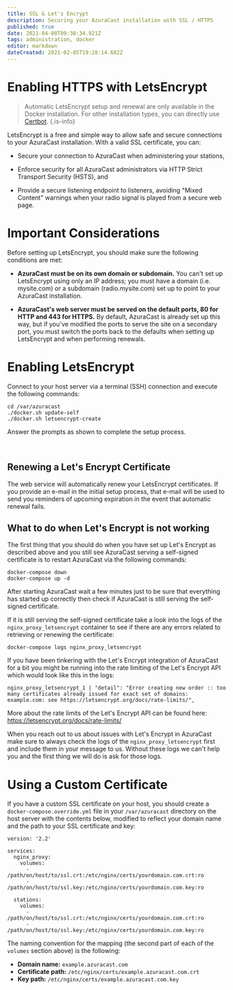 ```yaml
---
title: SSL & Let's Encrypt
description: Securing your AzuraCast installation with SSL / HTTPS
published: true
date: 2021-04-08T09:30:34.921Z
tags: administration, docker
editor: markdown
dateCreated: 2021-02-05T19:28:14.682Z
---
```


# Enabling HTTPS with LetsEncrypt

> Automatic LetsEncrypt setup and renewal are only available in the Docker installation. For other installation types, you can directly use [Certbot](https://certbot.eff.org/).
{.is-info}

LetsEncrypt is a free and simple way to allow safe and secure connections to your AzuraCast installation. With a valid SSL certificate, you can:

- Secure your connection to AzuraCast when administering your stations,

- Enforce security for all AzuraCast administrators via HTTP Strict Transport Security (HSTS), and

- Provide a secure listening endpoint to listeners, avoiding "Mixed Content" warnings when your radio signal is played from a secure web page.

# Important Considerations

Before setting up LetsEncrypt, you should make sure the following conditions are met:

- **AzuraCast must be on its own domain or subdomain.** You can't set up LetsEncrypt using only an IP address; you must have a domain (i.e. mysite.com) or a subdomain (radio.mysite.com) set up to point to your AzuraCast installation.

- **AzuraCast's web server must be served on the default ports, 80 for HTTP and 443 for HTTPS.** By default, AzuraCast is already set up this way, but if you've modified the ports to serve the site on a secondary port, you must switch the ports back to the defaults when setting up LetsEncrypt and when performing renewals.

# Enabling LetsEncrypt

Connect to your host server via a terminal (SSH) connection and execute the following commands:

```
cd /var/azuracast
./docker.sh update-self
./docker.sh letsencrypt-create
```

Answer the prompts as shown to complete the setup process.

<br>

## Renewing a Let's Encrypt Certificate

The web service will automatically renew your LetsEncrypt certificates. If you provide an e-mail in the initial setup process, that e-mail will be used to send you reminders of upcoming expiration in the event that automatic renewal fails.

## What to do when Let's Encrypt is not working

The first thing that you should do when you have set up Let's Encrypt as described above and you still see AzuraCast serving a self-signed certificate is to restart AzuraCast via the following commands:

```
docker-compose down
docker-compose up -d
```

After starting AzuraCast wait a few minutes just to be sure that everything has started up correctly then check if AzuraCast is still serving the self-signed certificate.

If it is still serving the self-signed certificate take a look into the logs of the `nginx_proxy_letsencrypt` container to see if there are any errors related to retrieving or renewing the certificate:

```
docker-compose logs nginx_proxy_letsencrypt
```

If you have been tinkering with the Let's Encrypt integration of AzuraCast for a bit you might be running into the rate limiting of the Let's Encrypt API which would look like this in the logs:

```
nginx_proxy_letsencrypt_1 | "detail": "Error creating new order :: too many certificates already issued for exact set of domains: example.com: see https://letsencrypt.org/docs/rate-limits/",
```

More about the rate limits of the Let's Encrypt API can be found here: https://letsencrypt.org/docs/rate-limits/

When you reach out to us about issues with Let's Encrypt in AzuraCast make sure to always check the logs of the `nginx_proxy_letsencrypt` first and include them in your message to us. Without these logs we can't help you and the first thing we will do is ask for those logs.

# Using a Custom Certificate

If you have a custom SSL certificate on your host, you should create a `docker-compose.override.yml` file in your `/var/azuracast` directory on the host server with the contents below, modified to reflect your domain name and the path to your SSL certificate and key:

```
version: '2.2'

services:
  nginx_proxy:
    volumes:
      - /path/on/host/to/ssl.crt:/etc/nginx/certs/yourdomain.com.crt:ro
      - /path/on/host/to/ssl.key:/etc/nginx/certs/yourdomain.com.key:ro

  stations:
    volumes:
      - /path/on/host/to/ssl.crt:/etc/nginx/certs/yourdomain.com.crt:ro
      - /path/on/host/to/ssl.key:/etc/nginx/certs/yourdomain.com.key:ro
```
      
The naming convention for the mapping (the second part of each of the `volumes` section above) is the following:

- **Domain name:** `example.azuracast.com`
- **Certificate path:** `/etc/nginx/certs/example.azuracast.com.crt`
- **Key path:** `/etc/nginx/certs/example.azuracast.com.key`